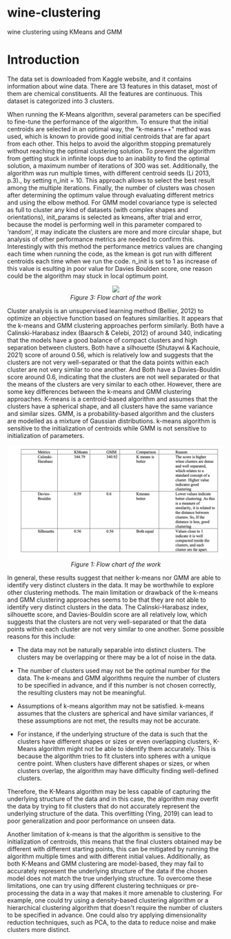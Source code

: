 # wine-clustering
wine clustering using KMeans and GMM

# Introduction
The data set is downloaded from Kaggle website, and it contains information about wine data. There are 13 features in this dataset, most of them are chemical constituents. All the features are continuous. This dataset is categorized into 3 clusters.

When running the K-Means algorithm, several parameters can be specified to fine-tune the performance of the algorithm. To ensure that the initial centroids are selected in an optimal way, the "k-means++" method was used, which is known to provide good initial centroids that are far apart from each other. This helps to avoid the algorithm stopping prematurely without reaching the optimal clustering solution. To prevent the algorithm from getting stuck in infinite loops due to an inability to find the optimal solution, a maximum number of iterations of 300 was set. Additionally, the algorithm was run multiple times, with different centroid seeds (Li 2013, p.3)., by setting n_init = 10. This approach allows to select the best result among the multiple iterations. Finally, the number of clusters was chosen after determining the optimum value through evaluating different metrics and using the elbow method.
For GMM model covariance type is selected as full to cluster any kind of datasets (with complex shapes and orientations), init_params is selected as kmeans, after trial and error, because the model is performing well in this parameter compared to ‘random’, it may indicate the clusters are more and more circular shape, but analysis of other performance metrics are needed to confirm this. Interestingly with this method the performance metrics values are changing each time when running the code, as the kmean is got run with different centroids each time when we run the code. n_init is set to 1 as increase of this value is esulting in poor value for Davies Boulden score, one reason could be the algorithm may stuck in local optimum point.

<p align="center">
  <img src="https://github.com/Plymouth-University/2023-comp5013-gp-neural_ninjas/blob/main/Picture_work_flow.png">
  <br />
  <em>Figure 3: Flow chart of the work </em>
</p>


Cluster analysis is an unsupervised learning method (Bellier, 2012) to optimize an objective function based on features similarities. It appears that the k-means and GMM clustering approaches perform similarly. Both have a Calinski-Harabasz index (Baarsch & Celebi, 2012) of around 340, indicating that the models have a good balance of compact clusters and high separation between clusters. Both have a silhouette (Shutaywi & Kachouie, 2021) score of around 0.56, which is relatively low and suggests that the clusters are not very well-separated or that the data points within each cluster are not very similar to one another. And Both have a Davies-Bouldin score around 0.6, indicating that the clusters are not well separated or that the means of the clusters are very similar to each other.
However, there are some key differences between the k-means and GMM clustering approaches. K-means is a centroid-based algorithm and assumes that the clusters have a spherical shape, and all clusters have the same variance and similar sizes. GMM, is a probability-based algorithm and the clusters are modelled as a mixture of Gaussian distributions. k-means algorithm is sensitive to the initialization of centroids while GMM is not sensitive to initialization of parameters.

<p align="center">
  <img src="https://github.com/Dharmendra04/wine-clustering/blob/main/Screenshot%202023-06-02%20at%2002.18.49.png">
  <br />
  <em>Figure 1: Flow chart of the work </em>
</p>


In general, these results suggest that neither k-means nor GMM are able to identify very distinct clusters in the data. It may be worthwhile to explore other clustering methods.
The main limitation or drawback of the k-means and GMM clustering approaches seems to be that they are not able to identify very distinct clusters in the data. The Calinski-Harabasz index, silhouette score, and Davies-Bouldin score are all relatively low, which suggests that the clusters are not very well-separated or that the data points within each cluster are not very similar to one another.
Some possible reasons for this include:

* The data may not be naturally separable into distinct clusters. The clusters may be overlapping or there may be a lot of noise in the data.

* The number of clusters used may not be the optimal number for the data. The k-means and GMM algorithms require the number of clusters to be specified in advance, and if this number is not chosen correctly, the resulting clusters may not be meaningful.

* Assumptions of k-means algorithm may not be satisfied. k-means assumes that the clusters are spherical and have similar variances, if these assumptions are not met, the results may not be accurate.

* For instance, if the underlying structure of the data is such that the clusters have different shapes or sizes or even overlapping clusters, K-Means algorithm might not be able to identify them accurately. This is because the algorithm tries to fit clusters into spheres with a unique centre point. When clusters have different shapes or sizes, or when clusters overlap, the algorithm may have difficulty finding well-defined clusters.

Therefore, the K-Means algorithm may be less capable of capturing the underlying structure of the data and in this case, the algorithm may overfit the data by trying to fit clusters that do not accurately represent the underlying structure of the data. This overfitting (Ying, 2019) can lead to poor generalization and poor performance on unseen data.

Another limitation of k-means is that the algorithm is sensitive to the initialization of centroids, this means that the final clusters obtained may be different with different starting points, this can be mitigated by running the algorithm multiple times and with different initial values.
Additionally, as both K-Means and GMM clustering are model-based, they may fail to accurately represent the underlying structure of the data if the chosen model does not match the true underlying structure.
To overcome these limitations, one can try using different clustering techniques or pre- processing the data in a way that makes it more amenable to clustering. For example, one could try using a density-based clustering algorithm or a hierarchical clustering algorithm that doesn't require the number of clusters to be specified in advance. One could also try applying dimensionality reduction techniques, such as PCA, to the data to reduce noise and make clusters more distinct.
